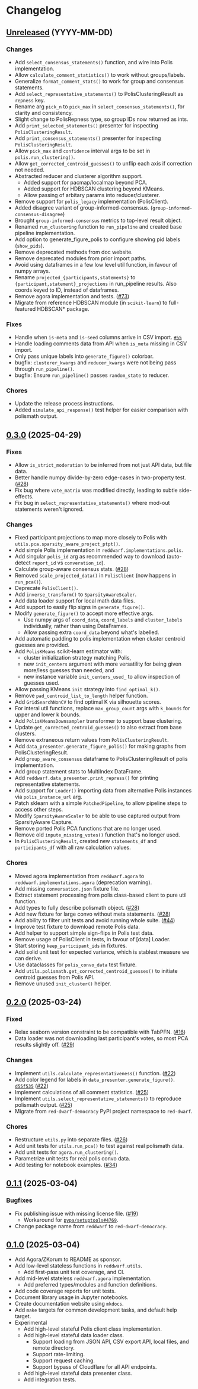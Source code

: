 # Changelog

## [Unreleased][] (YYYY-MM-DD)

### Changes

- Add `select_consensus_statements()` function, and wire into Polis implementation.
- Allow `calculate_comment_statistics()` to work without groups/labels.
- Generalize `format_comment_stats()` to work for group and consensus statements.
- Add `select_representative_statements()` to PolisClusteringResult as `repness` key.
- Rename arg `pick_n` to `pick_max` in `select_consensus_statements()`, for clarity and consistency.
- Slight change to PolisRepness type, so group IDs now returned as ints.
- Add `print_selected_statements()` presenter for inspecting `PolisClusteringResult`.
- Add `print_consensus_statements()` presenter for inspecting `PolisClusteringResult`.
- Allow `pick_max` and `confidence` interval args to be set in `polis.run_clustering()`.
- Allow `get_corrected_centroid_guesses()` to unflip each axis if correction not needed.
- Abstracted reducer and clusterer algorithm support.
  - Added support for pacmap/localmap beyond PCA.
  - Added support for HDBSCAN clustering beyond KMeans.
  - Allow passing of arbitary params into reducer/clusterer.
- Remove support for `polis_legacy` implementation (PolisClient).
- Added disagree variant of group-informed-consensus. (`group-informed-consensus-disagree`)
- Brought `group-informed-consensus` metrics to top-level result object.
- Renamed `run_clustering` function to `run_pipeline` and created base pipeline implementation.
- Add option to generate_figure_polis to configure showing pid labels (`show_pids`).
- Remove deprecated methods from doc website.
- Remove deprecated modules from prior import paths.
- Avoid using dataframes in a few low level util function, in favour of numpy arrays.
- Rename `projected_{participants,statements}` to `{participant,statement}_projections` in run_pipeline results. Also coords keyed to ID, instead of dataframes.
- Remove agora implementation and tests. ([#73](https://github.com/polis-community/red-dwarf/issues/74))
- Migrate from reference HDBSCAN module (in `scikit-learn`) to full-featured HDBSCAN* package.

### Fixes

- Handle when `is-meta` and `is-seed` columns arrive in CSV import.
  [`#55`](https://github.com/polis-community/red-dwarf/issues/55)
- Handle loading comments data from API when `is_meta` missing in CSV import.
- Only pass unique labels into `generate_figure()` colorbar.
- bugfix: `clusterer_kwargs` and `reducer_kwargs` were not being pass through `run_pipeline()`.
- bugfix: Ensure `run_pipeline()` passes `random_state` to reducer.

### Chores

- Update the release process instructions.
- Added `simulate_api_response()` test helper for easier comparison with polismath output.

## [0.3.0][] (2025-04-29)

### Fixes

- Allow `is_strict_moderation` to be inferred from not just API data, but file data.
- Better handle numpy divide-by-zero edge-cases in two-property test. ([#28](https://github.com/polis-community/red-dwarf/pull/28))
- Fix bug where `vote_matrix` was modified directly, leading to subtle side-effects.
- Fix bug in `select_representative_statements()` where mod-out statements weren't ignored.

### Changes

- Fixed participant projections to map more closely to Polis with `utils.pca.sparsity_aware_project_ptpt()`.
- Add simple Polis implementation in `reddwarf.implementations.polis`.
- Add singular `polis_id` arg as recommended way to download (auto-detect `report_id` vs `converation_id`).
- Calculate group-aware consensus stats. ([#28](https://github.com/polis-community/red-dwarf/pull/28))
- Removed `scale_projected_data()` in `PolisClient` (now happens in `run_pca()`).
- Deprecate `PolisClient()`.
- Add `inverse_transform()` to `SparsityAwareScaler`.
- Add data loader support for local math data files.
- Add support to easily flip signs in `generate_figure()`.
- Modify `generate_figure()` to accept more effective args.
  - Use numpy args of `coord_data`, `coord_labels` and `cluster_labels`
    individually, rather than using DataFrames.
  - Allow passing extra `coord_data` beyond what's labelled.
- Add automatic padding to polis implementation when cluster centroid guesses are provided.
- Add `PolisKMeans` scikit-learn estimator with:
  - cluster initialization strategy matching Polis,
  - new `init_centers` argument with more versatility for being given more/less guesses than needed, and
  - new instance variable `init_centers_used_` to allow inspection of guesses used.
- Allow passing KMeans `init` strategy into `find_optimal_k()`.
- Remove `pad_centroid_list_to_length` helper function.
- Add `GridSearchNonCV` to find optimal K via silhouette scores.
- For interal util functions, replace `max_group_count` args with `k_bounds` for upper and lower k bounds.
- Add `PolisKMeansDownsampler` transformer to support base clustering.
- Update `get_corrected_centroid_guesses()` to also extract from base clusters.
- Remove extraneous return values from `PolisClusteringResult`.
- Add `data_presenter.generate_figure_polis()` for making graphs from PolisClusteringResult.
- Add `group_aware_consensus` dataframe to PolisClusteringResult of polis implementation.
- Add group statement stats to MultiIndex DataFrame.
- Add `reddwarf.data_presenter.print_repress()` for printing representative statements.
- Add support for `Loader()` importing data from alternative Polis instances via `polis_instance_url` arg.
- Patch sklearn with a simple `PatchedPipeline`, to allow pipeline steps to access other steps.
- Modify `SparsityAwareScaler` to be able to use captured output from SparsityAware Capture.
- Remove ported Polis PCA functions that are no longer used.
- Remove old `impute_missing_votes()` function that's no longer used.
- In `PolisClusteringResult`, created new `statements_df` and `participants_df` with all raw calculation values.

### Chores

- Moved agora implementation from `reddwarf.agora` to `reddwarf.implementations.agora` (deprecation warning).
- Add missing `conversation.json` fixture file.
- Extract statement processing from polis class-based client to pure util function.
- Add types to fully describe polismath object. ([#28](https://github.com/polis-community/red-dwarf/pull/28))
- Add new fixture for large convo without meta statements. ([#28](https://github.com/polis-community/red-dwarf/pull/28))
- Add ability to filter unit tests and avoid running whole suite. ([#44](https://github.com/polis-community/red-dwarf/pull/44))
- Improve test fixture to download remote Polis data.
- Add helper to support simple sign-flips in Polis test data.
- Remove usage of PolisClient in tests, in favour of [data] Loader.
- Start storing `keep_participant_ids` in fixtures.
- Add solid unit test for expected variance, which is stablest measure we can derive.
- Use dataclasses for `polis_convo_data` test fixture.
- Add `utils.polismath.get_corrected_centroid_guesses()` to initiate centroid guesses from Polis API.
- Remove unused `init_cluster()` helper.

## [0.2.0][] (2025-03-24)

### Fixed

- Relax seaborn version constraint to be compatible with TabPFN. ([#16](https://github.com/polis-community/red-dwarf/issues/16))
- Data loader was not downloading last participant's votes, so most PCA results slightly off. ([#29](https://github.com/polis-community/red-dwarf/issues/29))

### Changes

- Implement `utils.calculate_representativeness()` function. ([#22](https://github.com/polis-community/red-dwarf/issues/22))
- Add color legend for labels in `data_presenter.generate_figure()`. [`d55f535`](https://github.com/polis-community/red-dwarf/pull/24/commits/d55f53588de72620abb984d7c1ac27f8a31d5478) ([#22](https://github.com/polis-community/red-dwarf/issues/22))
- Implement calculations of all comment statistics. ([#25](https://github.com/polis-community/red-dwarf/pull/25))
- Implement `utils.select_representative_statements()` to reproduce polismath output. ([#25](https://github.com/polis-community/red-dwarf/pull/25))
- Migrate from `red-dwarf-democracy` PyPI project namespace to `red-dwarf`.

### Chores

- Restructure `utils.py` into separate files. ([#26](https://github.com/polis-community/red-dwarf/pull/26))
- Add unit tests for `utils.run_pca()` to test against real polismath data.
- Add unit tests for `agora.run_clustering()`.
- Parametrize unit tests for real polis convo data.
- Add testing for notebook examples. ([#34](https://github.com/polis-community/red-dwarf/pull/34))

## [0.1.1][] (2025-03-04)

### Bugfixes

- Fix publishing issue with missing license file. ([#19](https://github.com/polis-community/red-dwarf/issues/19))
  - Workaround for [`pypa/setuptools#4769`](https://github.com/pypa/setuptools/issues/4759).
- Change package name from `reddwarf` to `red-dwarf-democracy`.

## [0.1.0][] (2025-03-04)

- Add Agora/ZKorum to README as sponsor.
- Add low-level stateless functions in `reddwarf.utils`.
  - Add first-pass unit test coverage, and CI.
- Add mid-level stateless `reddwarf.agora` implementation.
  - Add preferred types/modules and function definitions.
- Add code coverage reports for unit tests.
- Document library usage in Jupyter notebooks.
- Create documentation website using `mkdocs`.
- Add `make` targets for common development tasks, and default help target.
- Experimental
  - Add high-level stateful Polis client class implementation.
  - Add high-level stateful data loader class.
    - Support loading from JSON API, CSV export API, local files, and remote directory.
    - Support rate-limiting.
    - Support request caching.
    - Support bypass of Cloudflare for all API endpoints.
  - Add high-level stateful data presenter class.
  - Add integration tests.

<!-- Links -->

[Unreleased]: https://github.com/polis-community/red-dwarf/compare/v0.3.0...main
[0.3.0]: https://github.com/polis-community/red-dwarf/releases/tag/v0.3.0
[0.2.0]: https://github.com/polis-community/red-dwarf/releases/tag/v0.2.0
[0.1.1]: https://github.com/polis-community/red-dwarf/releases/tag/v0.1.1
[0.1.0]: https://github.com/polis-community/red-dwarf/releases/tag/v0.1.0
